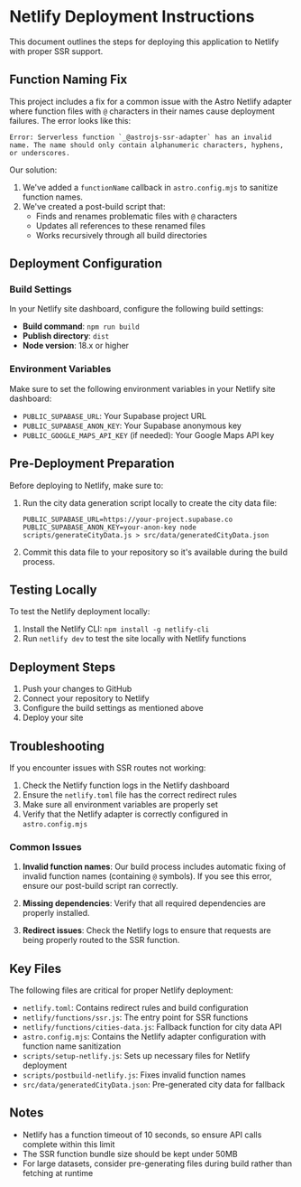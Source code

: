 # Netlify Deployment Instructions

This document outlines the steps for deploying this application to Netlify with proper SSR support.

## Function Naming Fix

This project includes a fix for a common issue with the Astro Netlify adapter where function files with `@` characters in their names cause deployment failures. The error looks like this:

```
Error: Serverless function `_@astrojs-ssr-adapter` has an invalid name. The name should only contain alphanumeric characters, hyphens, or underscores.
```

Our solution:

1. We've added a `functionName` callback in `astro.config.mjs` to sanitize function names.
2. We've created a post-build script that:
   - Finds and renames problematic files with `@` characters
   - Updates all references to these renamed files
   - Works recursively through all build directories

## Deployment Configuration

### Build Settings

In your Netlify site dashboard, configure the following build settings:

- **Build command**: `npm run build`
- **Publish directory**: `dist`
- **Node version**: 18.x or higher

### Environment Variables

Make sure to set the following environment variables in your Netlify site dashboard:

- `PUBLIC_SUPABASE_URL`: Your Supabase project URL
- `PUBLIC_SUPABASE_ANON_KEY`: Your Supabase anonymous key
- `PUBLIC_GOOGLE_MAPS_API_KEY` (if needed): Your Google Maps API key

## Pre-Deployment Preparation

Before deploying to Netlify, make sure to:

1. Run the city data generation script locally to create the city data file:

   ```
   PUBLIC_SUPABASE_URL=https://your-project.supabase.co PUBLIC_SUPABASE_ANON_KEY=your-anon-key node scripts/generateCityData.js > src/data/generatedCityData.json
   ```

2. Commit this data file to your repository so it's available during the build process.

## Testing Locally

To test the Netlify deployment locally:

1. Install the Netlify CLI: `npm install -g netlify-cli`
2. Run `netlify dev` to test the site locally with Netlify functions

## Deployment Steps

1. Push your changes to GitHub
2. Connect your repository to Netlify
3. Configure the build settings as mentioned above
4. Deploy your site

## Troubleshooting

If you encounter issues with SSR routes not working:

1. Check the Netlify function logs in the Netlify dashboard
2. Ensure the `netlify.toml` file has the correct redirect rules
3. Make sure all environment variables are properly set
4. Verify that the Netlify adapter is correctly configured in `astro.config.mjs`

### Common Issues

1. **Invalid function names**: Our build process includes automatic fixing of invalid function names (containing `@` symbols). If you see this error, ensure our post-build script ran correctly.

2. **Missing dependencies**: Verify that all required dependencies are properly installed.

3. **Redirect issues**: Check the Netlify logs to ensure that requests are being properly routed to the SSR function.

## Key Files

The following files are critical for proper Netlify deployment:

- `netlify.toml`: Contains redirect rules and build configuration
- `netlify/functions/ssr.js`: The entry point for SSR functions
- `netlify/functions/cities-data.js`: Fallback function for city data API
- `astro.config.mjs`: Contains the Netlify adapter configuration with function name sanitization
- `scripts/setup-netlify.js`: Sets up necessary files for Netlify deployment
- `scripts/postbuild-netlify.js`: Fixes invalid function names
- `src/data/generatedCityData.json`: Pre-generated city data for fallback

## Notes

- Netlify has a function timeout of 10 seconds, so ensure API calls complete within this limit
- The SSR function bundle size should be kept under 50MB
- For large datasets, consider pre-generating files during build rather than fetching at runtime
